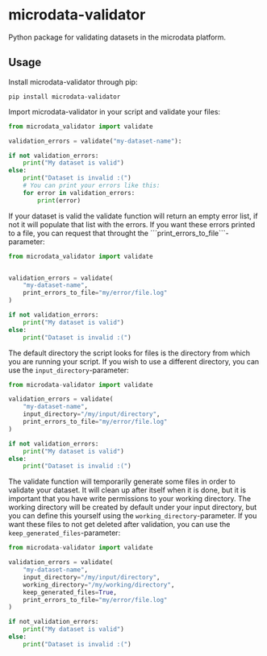 # microdata-validator

Python package for validating datasets in the microdata platform.


## Usage
Install microdata-validator through pip:
```
pip install microdata-validator
```

Import microdata-validator in your script and validate your files:
```py
from microdata_validator import validate

validation_errors = validate("my-dataset-name"):

if not validation_errors:
    print("My dataset is valid")
else:
    print("Dataset is invalid :(")
    # You can print your errors like this:
    for error in validation_errors:
        print(error)
```

If your dataset is valid the validate function will return an empty error list, if not it will populate that list with the errors.
If you want these errors printed to a file, you can request that throught the ´´´print_errors_to_file```-parameter:

```py
from microdata_validator import validate


validation_errors = validate(
    "my-dataset-name",
    print_errors_to_file="my/error/file.log"
)

if not validation_errors:
    print("My dataset is valid")
else:
    print("Dataset is invalid :(")
```

The default directory the script looks for files is the directory from which you are running your script.
If you wish to use a different directory, you can use the ```input_directory```-parameter:

```py
from microdata-validator import validate

validation_errors = validate(
    "my-dataset-name",
    input_directory="/my/input/directory",
    print_errors_to_file="my/error/file.log"
)

if not validation_errors:
    print("My dataset is valid")
else:
    print("Dataset is invalid :(")
 ```

The validate function will temporarily generate some files in order to validate your dataset. It will clean up after itself when it is done, but it is important that you have write permissions to your working directory. The working directory will be created by default under your input directory, but you can define this yourself using the ```working_directory```-parameter.
If you want these files to not get deleted after validation, you can use the ```keep_generated_files```-parameter:

```py
from microdata-validator import validate

validation_errors = validate(
    "my-dataset-name",
    input_directory="/my/input/directory",
    working_directory="/my/working/directory",
    keep_generated_files=True,
    print_errors_to_file="my/error/file.log"
)

if not_validation_errors:
    print("My dataset is valid")
else:
    print("Dataset is invalid :(")
 ```
